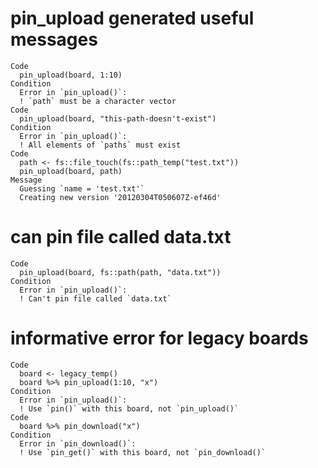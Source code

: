 # pin_upload generated useful messages

    Code
      pin_upload(board, 1:10)
    Condition
      Error in `pin_upload()`:
      ! `path` must be a character vector
    Code
      pin_upload(board, "this-path-doesn't-exist")
    Condition
      Error in `pin_upload()`:
      ! All elements of `paths` must exist
    Code
      path <- fs::file_touch(fs::path_temp("test.txt"))
      pin_upload(board, path)
    Message
      Guessing `name = 'test.txt'`
      Creating new version '20120304T050607Z-ef46d'

# can pin file called data.txt

    Code
      pin_upload(board, fs::path(path, "data.txt"))
    Condition
      Error in `pin_upload()`:
      ! Can't pin file called `data.txt`

# informative error for legacy boards

    Code
      board <- legacy_temp()
      board %>% pin_upload(1:10, "x")
    Condition
      Error in `pin_upload()`:
      ! Use `pin()` with this board, not `pin_upload()`
    Code
      board %>% pin_download("x")
    Condition
      Error in `pin_download()`:
      ! Use `pin_get()` with this board, not `pin_download()`

